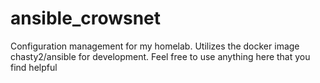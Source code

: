 # ansible_crowsnet
Configuration management for my homelab. Utilizes the docker image chasty2/ansible for development. Feel free to use anything here that you find helpful
